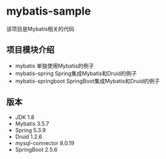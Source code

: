 # mybatis-sample
该项目是Mybatis相关的代码

## 项目模块介绍
+ mybatis   单独使用Mybatis的例子
+ mybatis-spring  Spring集成Mybatis和Druid的例子
+ mybatis-springboot   SpringBoot集成Mybatis和Druid的例子

## 版本
+ JDK                    1.8
+ Mybatis                3.5.7
+ Spring                 5.3.9
+ Druid                  1.2.6
+ mysql-connector        8.0.19
+ SpringBoot             2.5.6
